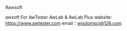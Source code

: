 #awsoft

awsoft For AwTester AwLab & AwLab Plus
website: https://www.awtester.com
email：wisdomsci@126.com

